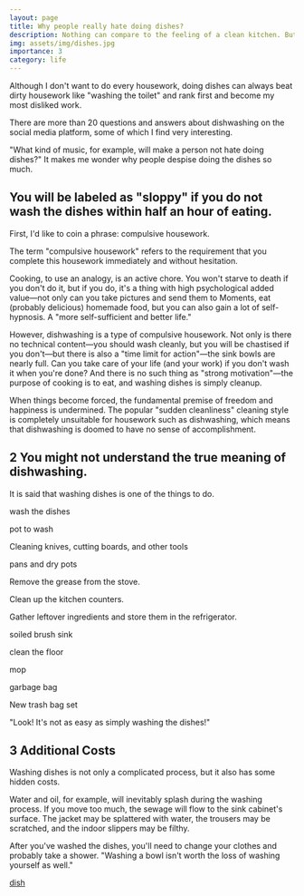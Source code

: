```yaml
---
layout: page
title: Why people really hate doing dishes? 
description: Nothing can compare to the feeling of a clean kitchen. But, why do we hate doing dishes so much?
img: assets/img/dishes.jpg
importance: 3
category: life
---
```

Although I don't want to do every housework, doing dishes can always beat dirty housework like "washing the toilet" and rank first and become my most disliked work.

There are more than 20 questions and answers about dishwashing on the social media platform, some of which I find very interesting.

"What kind of music, for example, will make a person not hate doing dishes?" It makes me wonder why people despise doing the dishes so much.


## You will be labeled as "sloppy" if you do not wash the dishes within half an hour of eating.

First, I'd like to coin a phrase: compulsive housework.

The term "compulsive housework" refers to the requirement that you complete this housework immediately and without hesitation.

Cooking, to use an analogy, is an active chore. You won't starve to death if you don't do it, but if you do, it's a thing with high psychological added value—not only can you take pictures and send them to Moments, eat (probably delicious) homemade food, but you can also gain a lot of self-hypnosis. A "more self-sufficient and better life."

However, dishwashing is a type of compulsive housework. Not only is there no technical content—you should wash cleanly, but you will be chastised if you don't—but there is also a "time limit for action"—the sink bowls are nearly full. Can you take care of your life (and your work) if you don't wash it when you're done? And there is no such thing as "strong motivation"—the purpose of cooking is to eat, and washing dishes is simply cleanup.

When things become forced, the fundamental premise of freedom and happiness is undermined. The popular "sudden cleanliness" cleaning style is completely unsuitable for housework such as dishwashing, which means that dishwashing is doomed to have no sense of accomplishment.

## 2 You might not understand the true meaning of dishwashing.

It is said that washing dishes is one of the things to do.

wash the dishes

pot to wash

Cleaning knives, cutting boards, and other tools

pans and dry pots

Remove the grease from the stove.

Clean up the kitchen counters.

Gather leftover ingredients and store them in the refrigerator.

soiled brush sink

clean the floor

mop

garbage bag

New trash bag set

"Look! It's not as easy as simply washing the dishes!"

## 3 Additional Costs

Washing dishes is not only a complicated process, but it also has some hidden costs.

Water and oil, for example, will inevitably splash during the washing process. If you move too much, the sewage will flow to the sink cabinet's surface. The jacket may be splattered with water, the trousers may be scratched, and the indoor slippers may be filthy.

After you've washed the dishes, you'll need to change your clothes and probably take a shower. "Washing a bowl isn't worth the loss of washing yourself as well."

[dish](\assets\img\dishes.gif)